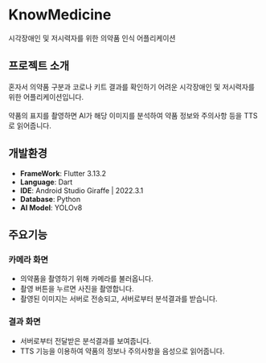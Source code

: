 # KnowMedicine
시각장애인 및 저시력자를 위한 의약품 인식 어플리케이션

## 프로젝트 소개
혼자서 의약품 구분과 코로나 키트 결과를 확인하기 어려운 시각장애인 및 저시력자를 위한 어플리케이션입니다.<br><br>
약품의 표지를 촬영하면 AI가 해당 이미지를 분석하여 약품 정보와 주의사항 등을 TTS로 읽어줍니다.

## 개발환경
- **FrameWork**: Flutter 3.13.2
- **Language**: Dart
- **IDE**: Android Studio Giraffe | 2022.3.1
- **Database**: Python
- **AI Model**: YOLOv8

## 주요기능
### 카메라 화면
- 의약품을 촬영하기 위해 카메라를 불러옵니다.
- 촬영 버튼을 누르면 사진을 촬영합니다.
- 촬영된 이미지는 서버로 전송되고, 서버로부터 분석결과를 받습니다.

### 결과 화면
- 서버로부터 전달받은 분석결과를 보여줍니다.
- TTS 기능을 이용하여 약품의 정보나 주의사항을 음성으로 읽어줍니다.
